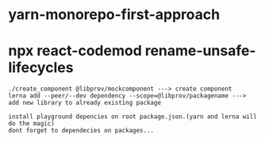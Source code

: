 # yarn-monorepo-first-approach
# npx react-codemod rename-unsafe-lifecycles
```
./create_component @libprov/mockcomponent ---> create component
lerna add --peer/--dev dependency --scope=@libprov/packagename ---> add new library to already existing package

install playground depencies on root package.json.(yarn and lerna will do the magic)
dont forget to dependecies on packages...
```